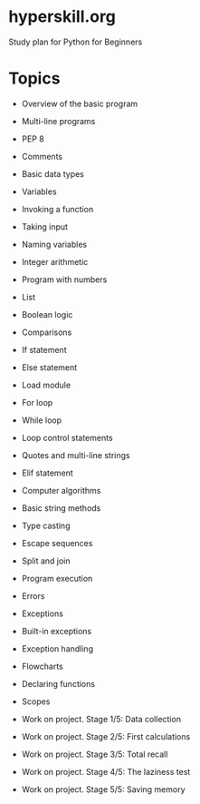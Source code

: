 # hyperskill.org

Study plan
for Python for Beginners

# Topics
* Overview of the basic program  

* Multi-line programs  

* PEP 8  

* Comments  

* Basic data types  

* Variables  

* Invoking a function  

* Taking input  

* Naming variables  

* Integer arithmetic  

* Program with numbers  

* List  

* Boolean logic  

* Comparisons  

* If statement  

* Else statement  

* Load module  

* For loop  

* While loop  

* Loop control statements  

* Quotes and multi-line strings  

* Elif statement  

* Computer algorithms  

* Basic string methods  

* Type casting  

* Escape sequences  

* Split and join  

* Program execution  

* Errors  

* Exceptions  

* Built-in exceptions  

* Exception handling  

* Flowcharts 

* Declaring functions

* Scopes

* Work on project. Stage 1/5: Data collection 
* Work on project. Stage 2/5: First calculations
* Work on project. Stage 3/5: Total recall
* Work on project. Stage 4/5: The laziness test
* Work on project. Stage 5/5: Saving memory
